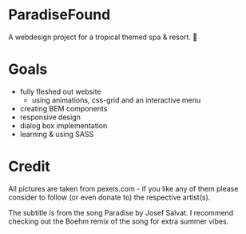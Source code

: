 # ParadiseFound
A webdesign project for a tropical themed spa &amp; resort. 🌴

# Goals

- fully fleshed out website
  - using animations, css-grid and an interactive menu
- creating BEM components
- responsive design
- dialog box implementation
- learning & using SASS


# Credit

All pictures are taken from pexels.com - if you like any of them please consider to follow (or even donate to) the respective artist(s).

The subtitle is from the song Paradise by Josef Salvat. I recommend checking out the Boehm remix of the song for extra summer vibes.
